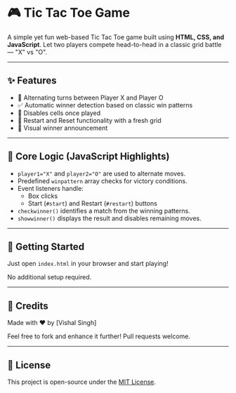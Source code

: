# 🎮 Tic Tac Toe Game

A simple yet fun web-based Tic Tac Toe game built using **HTML, CSS, and JavaScript**. Let two players compete head-to-head in a classic grid battle — "X" vs "O".

---

## ✨ Features

- 🔁 Alternating turns between Player X and Player O
- ✅ Automatic winner detection based on classic win patterns
- 🚫 Disables cells once played
- 🔄 Restart and Reset functionality with a fresh grid
- 🎉 Visual winner announcement

---

## 🧠 Core Logic (JavaScript Highlights)

- `player1="X"` and `player2="O"` are used to alternate moves.
- Predefined `winpattern` array checks for victory conditions.
- Event listeners handle:
  - Box clicks
  - Start (`#start`) and Restart (`#restart`) buttons
- `checkwinner()` identifies a match from the winning patterns.
- `showwinner()` displays the result and disables remaining moves.

---

## 🚀 Getting Started

Just open `index.html` in your browser and start playing!

No additional setup required.

---

## 📣 Credits

Made with ❤️ by [Vishal Singh]

Feel free to fork and enhance it further! Pull requests welcome.

---

## 📜 License

This project is open-source under the [MIT License](LICENSE).
